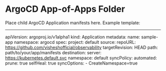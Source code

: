 # ArgoCD App-of-Apps Folder

Place child ArgoCD Application manifests here. Example template:

---
apiVersion: argoproj.io/v1alpha1
kind: Application
metadata:
  name: sample-app
  namespace: argocd
spec:
  project: default
  source:
    repoURL: https://github.com/visheshofficial/observability
    targetRevision: HEAD
    path: path/to/your/app/manifests
  destination:
    server: https://kubernetes.default.svc
    namespace: default
  syncPolicy:
    automated:
      prune: true
      selfHeal: true
    syncOptions:
      - CreateNamespace=true
